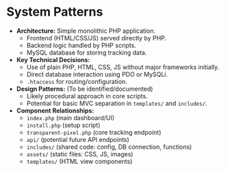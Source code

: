 # System Patterns

*   **Architecture:** Simple monolithic PHP application.
    *   Frontend (HTML/CSS/JS) served directly by PHP.
    *   Backend logic handled by PHP scripts.
    *   MySQL database for storing tracking data.
*   **Key Technical Decisions:**
    *   Use of plain PHP, HTML, CSS, JS without major frameworks initially.
    *   Direct database interaction using PDO or MySQLi.
    *   `.htaccess` for routing/configuration.
*   **Design Patterns:** (To be identified/documented)
    *   Likely procedural approach in core scripts.
    *   Potential for basic MVC separation in `templates/` and `includes/`.
*   **Component Relationships:**
    *   `index.php` (main dashboard/UI)
    *   `install.php` (setup script)
    *   `transparent-pixel.php` (core tracking endpoint)
    *   `api/` (potential future API endpoints)
    *   `includes/` (shared code: config, DB connection, functions)
    *   `assets/` (static files: CSS, JS, images)
    *   `templates/` (HTML view components)
